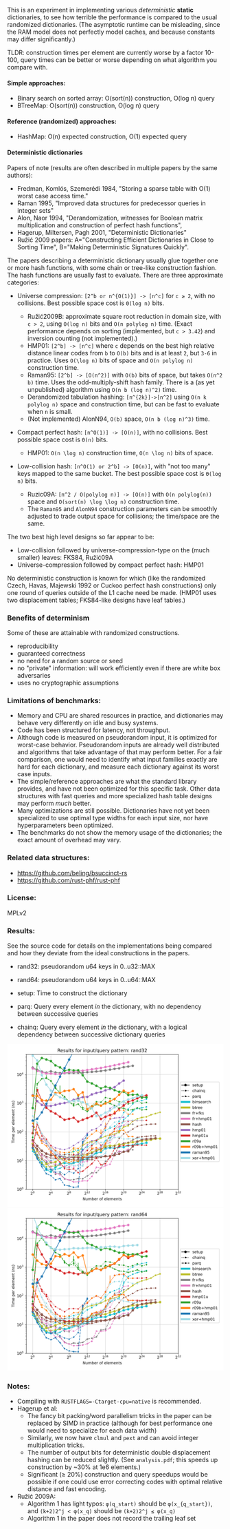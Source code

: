 This is an experiment in implementing various _deterministic_ **static**
dictionaries, to see how terrible the performance is compared to the usual
randomized dictionaries. (The asymptotic runtime can be misleading, since the
RAM model does not perfectly model caches, and because constants may differ
significantly.)

TLDR: construction times per element are currently worse by a factor 10-100,
query times can be better or worse depending on what algorithm you compare with.

#### Simple approaches:

- Binary search on sorted array: O(sort(n)) construction, O(log n) query
- BTreeMap: O(sort(n)) construction, O(log n) query

#### Reference (randomized) approaches:

- HashMap: O(n) expected construction, O(1) expected query

#### Deterministic dictionaries

Papers of note (results are often described in multiple papers by the same
authors):

- Fredman, Komlós, Szemerédi 1984, "Storing a sparse table with O(1) worst case
  access time."
- Raman 1995, "Improved data structures for predecessor queries in integer sets"
- Alon, Naor 1994, "Derandomization, witnesses for Boolean matrix multiplication
  and construction of perfect hash functions",
- Hagerup, Miltersen, Pagh 2001, "Deterministic Dictionaries"
- Ružić 2009 papers: A="Constructing Efficient Dictionaries in Close to Sorting
  Time", B="Making Deterministic Signatures Quickly".

The papers describing a deterministic dictionary usually glue together one or
more hash functions, with some chain or tree-like construction fashion. The hash
functions are usually fast to evaluate. There are three approximate categories:

- Universe compression: `[2^b or n^{O(1)}] -> [n^c]` for `c ≥ 2`, with no
  collisions. Best possible space cost is `Θ(log n)` bits.

  - Ružić2009B: approximate square root reduction in domain size, with `c > 2`,
    using `O(log n)` bits and `O(n polylog n)` time. (Exact performance depends
    on sorting (implemented, but `c > 3.42`) and inversion counting (not
    implemented).)
  - HMP01: `[2^b] -> [n^c]` where `c` depends on the best high relative distance
    linear codes from `b` to `O(b)` bits and is at least `2`, but `3-6` in
    practice. Uses `O(\log n)` bits of space and `O(n polylog n)` construction
    time.
  - Raman95: `[2^b] -> [O(n^2)]` with `O(b)` bits of space, but takes `O(n^2 b)`
    time. Uses the odd-multiply-shift hash family. There is a (as yet
    unpublished) algorithm using `O(n b (log n)^2)` time.
  - Derandomized tabulation hashing: `[n^{2k}]->[n^2]` using `O(n k polylog n)`
    space and construction time, but can be fast to evaluate when `n` is small.
  - (Not implemented) AlonN94, `O(b)` space, `O(n b (log n)^3)` time.

- Compact perfect hash: `[n^O(1)] -> [O(n)]`, with no collisions. Best possible
  space cost is `Θ(n)` bits.

  - HMP01: `O(n \log n)` construction time, `O(n \log n)` bits of space.

- Low-collision hash: `[n^O(1) or 2^b] -> [O(n)]`, with "not too many" keys
  mapped to the same bucket. The best possible space cost is `Θ(log n)` bits.

  - Ruzic09A: `[n^2 / O(polylog n)] -> [O(n)]` with `O(n polylog(n))` space and
    `O(sort(n) \log \log n)` construction time.
  - The `Raman95` and `AlonN94` construction parameters can be smoothly adjusted
    to trade output space for collisions; the time/space are the same.

The two best high level designs so far appear to be:

- Low-collision followed by universe-compression-type on the (much smaller)
  leaves: FKS84, Ružić09A
- Universe-compression followed by compact perfect hash: HMP01

No deterministic construction is known for which (like the randomized Czech,
Havas, Majewski 1992 or Cuckoo perfect hash constructions) only one round of
queries outside of the L1 cache need be made. (HMP01 uses two displacement
tables; FKS84-like designs have leaf tables.)

### Benefits of determinism

Some of these are attainable with randomized constructions.

- reproducibility
- guaranteed correctness
- no need for a random source or seed
- no "private" information: will work efficiently even if there are white box
  adversaries
- uses no cryptographic assumptions

### Limitations of benchmarks:

- Memory and CPU are shared resources in practice, and dictionaries may behave
  very differently on idle and busy systems.
- Code has been structured for latency, not throughput.
- Although code is measured on pseudorandom input, it is optimized for
  worst-case behavior. Pseudorandom inputs are already well distributed and
  algorithms that take advantage of that may perform better. For a fair
  comparison, one would need to identify what input families exactly are hard
  for each dictionary, and measure each dictionary against its worst case
  inputs.
- The simple/reference approaches are what the standard library provides, and
  have not been optimized for this specific task. Other data structures with
  fast queries and more specialized hash table designs may perform _much_
  better.
- Many optimizations are still possible. Dictionaries have not yet been
  specialized to use optimal type widths for each input size, nor have
  hyperparameters been optimized.
- The benchmarks do not show the memory usage of the dictionaries; the exact
  amount of overhead may vary.

### Related data structures:

- https://github.com/beling/bsuccinct-rs
- https://github.com/rust-phf/rust-phf

### License:

MPLv2

### Results:

See the source code for details on the implementations being compared and how
they deviate from the ideal constructions in the papers.

- rand32: pseudorandom u64 keys in 0..u32::MAX

- rand64: pseudorandom u64 keys in 0..u64::MAX

- setup: Time to construct the dictionary

- parq: Query every element _in_ the dictionary, with no dependency between
  successive queries

- chainq: Query every element _in_ the dictionary, with a logical dependency
  between successive dictionary queries

![rand32 results](rand32.svg) ![rand64 results](rand64.svg)

### Notes:

- Compiling with `RUSTFLAGS=-Ctarget-cpu=native` is recommended.
- Hagerup et al:
  - The fancy bit packing/word parallelism tricks in the paper can be replaced
    by SIMD in practice (although for best performance one would need to
    specialize for each data width)
  - Similarly, we now have `clmul` and `pext` and can avoid integer
    multiplication tricks.
  - The number of output bits for deterministic double displacement hashing can
    be reduced slightly. (See `analysis.pdf`; this speeds up construction by
    ~30% at 1e6 elements.)
  - Significant (≥ 20%) construction and query speedups would be possible if one
    could use error correcting codes with optimal relative distance and fast
    encoding.
- Ružić 2009A:
  - Algorithm 1 has light typos: `φ(q_start)` should be `φ(x_{q_start})`, and
    `(k+2)2^j < φ(x_q)` should be `(k+2)2^j ≤ φ(x_q)`
  - Algorithm 1 in the paper does not record the trailing leaf set
